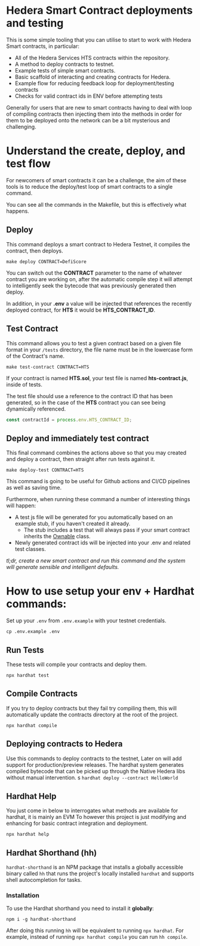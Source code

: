 # Hedera Smart Contract deployments and testing

This is some simple tooling that you can utilise to start to work with Hedera Smart contracts, in particular:

- All of the Hedera Services HTS contracts within the repository.
- A method to deploy contracts to testnet.
- Example tests of simple smart contracts.
- Basic scaffold of interacting and creating contracts for Hedera.
- Example flow for reducing feedback loop for deployment/testing contracts
- Checks for valid contract ids in ENV before attempting tests

Generally for users that are new to smart contracts having to deal with loop of compiling contracts then injecting them into the methods in order for them to be deployed onto the network can be a bit mysterious and challenging.

# Understand the create, deploy, and test flow

For newcomers of smart contracts it can be a challenge, the aim of these tools is to reduce the deploy/test loop of smart contracts to a single command.

You can see all the commands in the Makefile, but this is effectively what happens.

## Deploy

This command deploys a smart contract to Hedera Testnet, it compiles the contract, then deploys.

```
make deploy CONTRACT=DefiScore
```

You can switch out the **CONTRACT** parameter to the name of whatever contract you are working on, after the automatic compile step it will attempt to intelligently seek the bytecode that was previously generated then deploy.

In addition, in your **.env** a value will be injected that references the recently deployed contract, for **HTS** it would be **HTS_CONTRACT_ID**.

## Test Contract

This command allows you to test a given contract based on a given file format in your `/tests` directory, the file name must be in the lowercase form of the Contract's name.

```
make test-contract CONTRACT=HTS
```

If your contract is named **HTS.sol**, your test file is named **hts-contract.js**, inside of tests.

The test file should use a reference to the contract ID that has been generated, so in the case of the **HTS** contract you can see being dynamically referenced.

```javascript
const contractId = process.env.HTS_CONTRACT_ID;
```

## Deploy and immediately test contract

This final command combines the actions above so that you may created and deploy a contract, then straight after run tests against it.

```
make deploy-test CONTRACT=HTS
```

This command is going to be useful for Github actions and CI/CD pipelines as well as saving time.

Furthermore, when running these command a number of interesting things will happen:

- A test js file will be generated for you automatically based on an example stub, if you haven't created it already.
  - The stub includes a test that will always pass if your smart contract inherits the [Ownable](https://github.com/OpenZeppelin/openzeppelin-contracts/blob/master/contracts/access/Ownable.sol) class.
- Newly generated contract ids will be injected into your .env and related test classes.

_tl;dr, create a new smart contract and run this command and the system will generate sensible and intelligent defaults._

# How to use setup your env + Hardhat commands:

Set up your `.env` from `.env.example` with your testnet credentials.

`cp .env.example .env`

## Run Tests

These tests will compile your contracts and deploy them.

`npx hardhat test`

## Compile Contracts

If you try to deploy contracts but they fail try compiling them, this will automatically update the contracts directory at the root of the project.

`npx hardhat compile`

## Deploying contracts to Hedera

Use this commands to deploy contracts to the testnet, Later on will add support for production/preview releases. The hardhat system generates compiled bytecode that can be picked up through the Native Hedera libs without manual intervention.
s
`hardhat deploy --contract HelloWorld`

## Hardhat Help

You just come in below to interrogates what methods are available for hardhat, it is mainly an EVM To however this project is just modifying and enhancing for basic contract integration and deployment.

```
npx hardhat help
```

## Hardhat Shorthand (hh)

`hardhat-shorthand` is an NPM package that installs a globally accessible binary called `hh` that runs the project's locally installed `hardhat` and supports shell autocompletion for tasks.

### Installation

To use the Hardhat shorthand you need to install it **globally**:

```
npm i -g hardhat-shorthand
```

After doing this running `hh` will be equivalent to running `npx hardhat`. For example, instead of running `npx hardhat compile` you can run `hh compile`.
